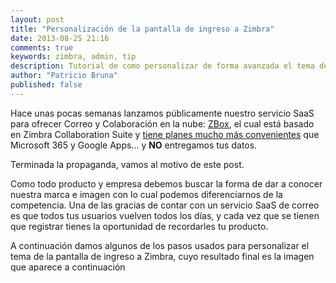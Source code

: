 ```yaml
---
layout: post
title: "Personalización de la pantalla de ingreso a Zimbra"
date: 2013-08-25 21:16
comments: true
keywords: zimbra, admin, tip
description: Tutorial de como personalizar de forma avanzada el tema de la pantalla de ingreso de Zimbra Collaboration Suite
author: "Patricio Bruna"
published: false
---
```

Hace unas pocas semanas lanzamos públicamente nuestro servicio SaaS para ofrecer Correo y Colaboración en la nube: [ZBox](http://www.zbox.cl/), el cual está basado en Zimbra Collaboration Suite y [tiene planes mucho más convenientes](http://www.zbox.cl/precios/index.html#quote) que Microsoft 365 y Google Apps... y **NO** entregamos tus datos.

Terminada la propaganda, vamos al motivo de este post.

Como todo producto y empresa debemos buscar la forma de dar a conocer nuestra marca e imagen con lo cual podemos diferenciarnos de la competencia. Una de las gracias de contar con un servicio SaaS de correo es que todos tus usuarios vuelven todos los días, y cada vez que se tienen que registrar tienes la oportunidad de recordarles tu producto.

A continuación damos algunos de los pasos usados para personalizar el tema de la pantalla de ingreso a Zimbra, cuyo resultado final es la imagen que aparece a continuación

